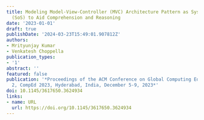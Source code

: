 ```yaml
---
title: Modeling Model-View-Controller (MVC) Architecture Pattern as System of Systems
  (SoS) to Aid Comprehension and Reasoning
date: '2023-01-01'
draft: true
publishDate: '2024-03-23T15:49:01.907812Z'
authors:
- Mrityunjay Kumar
- Venkatesh Choppella
publication_types:
- '1'
abstract: ''
featured: false
publication: '*Proceedings of the ACM Conference on Global Computing Education Vol
  2, CompEd 2023, Hyderabad, India, December 5-9, 2023*'
doi: 10.1145/3617650.3624934
links:
- name: URL
  url: https://doi.org/10.1145/3617650.3624934
---
```


